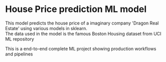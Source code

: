 # House Price prediction ML model
This model predicts the house price of a imaginary company 'Dragon Real Estate' using various models in sklearn.<br>
The data used in the model is the famous Boston Housing dataset from UCI ML repository <br>

This is a end-to-end complete ML project showing production workflows and pipelines